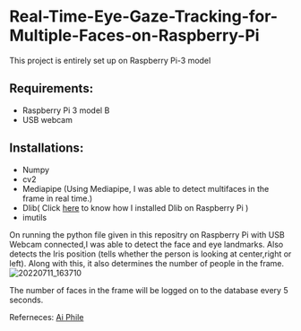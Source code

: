 # Real-Time-Eye-Gaze-Tracking-for-Multiple-Faces-on-Raspberry-Pi
This project is entirely set up on Raspberry Pi-3 model
## Requirements:
* Raspberry Pi 3 model B
* USB webcam

## Installations:
* Numpy
* cv2
* Mediapipe (Using Mediapipe, I was able to detect multifaces in the frame in real time.)
* Dlib( Click [here](https://youtu.be/uF4aDdxBm_M) to know how I installed Dlib on Raspberry Pi )
* imutils

On running the python file given in this repositry on Raspberry Pi with USB Webcam connected,I was able to 
detect the face and eye landmarks. Also detects the Iris position (tells whether the person is looking at center,right or left).
Along with this, it also determines the number of people in the frame.
![20220711_163710](https://user-images.githubusercontent.com/59859182/178708001-00b021f8-5034-441c-8e80-35cce4dd24df.jpg)

The number of faces in the frame will be logged on to the database every 5 seconds.


Referneces:
[Ai Phile](https://aiphile.blogspot.com/)
